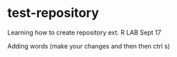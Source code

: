 # test-repository
Learning how to create repository ext. R LAB Sept 17


Adding words  (make your changes and then then ctrl s)